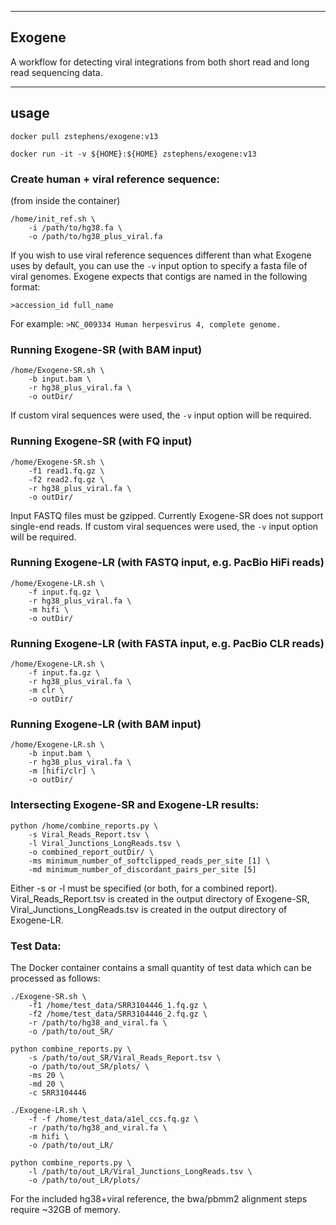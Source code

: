 ----
## Exogene

A workflow for detecting viral integrations from both short read and long read sequencing data.

----
## usage

`docker pull zstephens/exogene:v13`

`docker run -it -v ${HOME}:${HOME} zstephens/exogene:v13`

### Create human + viral reference sequence:

(from inside the container)

`/home/init_ref.sh \ `  
`    -i /path/to/hg38.fa \ `  
`    -o /path/to/hg38_plus_viral.fa`  

If you wish to use viral reference sequences different than what Exogene uses by default, you can use the `-v` input option to specify a fasta file of viral genomes. Exogene expects that contigs are named in the following format:

`>accession_id full_name`  

For example: `>NC_009334 Human herpesvirus 4, complete genome.`  

### Running Exogene-SR (with BAM input)

`/home/Exogene-SR.sh \ `  
`    -b input.bam \ `  
`    -r hg38_plus_viral.fa \ `  
`    -o outDir/`  

If custom viral sequences were used, the `-v` input option will be required.

### Running Exogene-SR (with FQ input)

`/home/Exogene-SR.sh \ `  
`    -f1 read1.fq.gz \ `  
`    -f2 read2.fq.gz \ `  
`    -r hg38_plus_viral.fa \ `  
`    -o outDir/`  

Input FASTQ files must be gzipped. Currently Exogene-SR does not support single-end reads. If custom viral sequences were used, the `-v` input option will be required.

### Running Exogene-LR (with FASTQ input, e.g. PacBio HiFi reads)

`/home/Exogene-LR.sh \ `  
`    -f input.fq.gz \ `  
`    -r hg38_plus_viral.fa \ `  
`    -m hifi \ `  
`    -o outDir/`  

### Running Exogene-LR (with FASTA input, e.g. PacBio CLR reads)

`/home/Exogene-LR.sh \ `  
`    -f input.fa.gz \ `  
`    -r hg38_plus_viral.fa \ `  
`    -m clr \ `  
`    -o outDir/`  

### Running Exogene-LR (with BAM input)

`/home/Exogene-LR.sh \ `  
`    -b input.bam \ `  
`    -r hg38_plus_viral.fa \ `  
`    -m [hifi/clr] \ `  
`    -o outDir/`  

### Intersecting Exogene-SR and Exogene-LR results:

`python /home/combine_reports.py \`  
`    -s Viral_Reads_Report.tsv \ `  
`    -l Viral_Junctions_LongReads.tsv \ `  
`    -o combined_report_outDir/ \ `  
`    -ms minimum_number_of_softclipped_reads_per_site [1] \ `  
`    -md minimum_number_of_discordant_pairs_per_site [5]`  

Either -s or -l must be specified (or both, for a combined report). Viral_Reads_Report.tsv is created in the output directory of Exogene-SR, Viral_Junctions_LongReads.tsv is created in the output directory of Exogene-LR.

### Test Data:

The Docker container contains a small quantity of test data which can be processed as follows:

`./Exogene-SR.sh \ `  
`    -f1 /home/test_data/SRR3104446_1.fq.gz \ `  
`    -f2 /home/test_data/SRR3104446_2.fq.gz \ `  
`    -r /path/to/hg38_and_viral.fa \ `  
`    -o /path/to/out_SR/ `  

`python combine_reports.py \ `  
`    -s /path/to/out_SR/Viral_Reads_Report.tsv \ `  
`    -o /path/to/out_SR/plots/ \ `  
`    -ms 20 \ `  
`    -md 20 \ `  
`    -c SRR3104446 `  

`./Exogene-LR.sh \ `  
`    -f -f /home/test_data/a1el_ccs.fq.gz \ `  
`    -r /path/to/hg38_and_viral.fa \ `  
`    -m hifi \ `  
`    -o /path/to/out_LR/ `  

`python combine_reports.py \ `  
`    -l /path/to/out_LR/Viral_Junctions_LongReads.tsv \ `  
`    -o /path/to/out_LR/plots/ `  

For the included hg38+viral reference, the bwa/pbmm2 alignment steps require ~32GB of memory.
